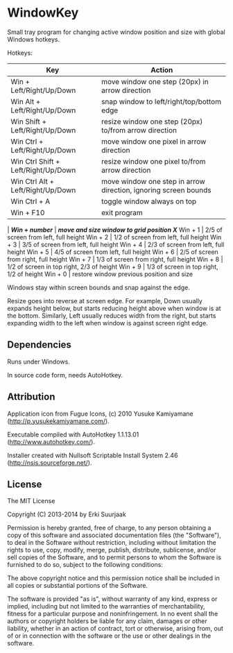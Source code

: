 WindowKey
=========

Small tray program for changing active window position and size with global
Windows hotkeys.


Hotkeys:

Key                                 | Action
----------------------------------- | -----------------------------------------
Win            + Left/Right/Up/Down | move window one step (20px) in arrow direction
Win Alt        + Left/Right/Up/Down | snap window to left/right/top/bottom edge
Win Shift      + Left/Right/Up/Down | resize window one step (20px) to/from arrow direction
Win Ctrl       + Left/Right/Up/Down | move window one pixel in arrow direction
Win Ctrl Shift + Left/Right/Up/Down | resize window one pixel to/from arrow direction
Win Ctrl Alt   + Left/Right/Up/Down | move window one step in arrow direction, ignoring screen bounds
Win Ctrl       + A                  | toggle window always on top
Win            + F10                | exit program
 | 
***Win         + number***          | ***move and size window to grid position X***
Win            + 1                  | 2/5 of screen from left, full height
Win            + 2                  | 1/2 of screen from left, full height
Win            + 3                  | 3/5 of screen from left, full height
Win            + 4                  | 2/3 of screen from left, full height
Win            + 5                  | 4/5 of screen from left, full height
Win            + 6                  | 2/5 of screen from right, full height
Win            + 7                  | 1/3 of screen from right, full height
Win            + 8                  | 1/2 of screen in top right, 2/3 of height
Win            + 9                  | 1/3 of screen in top right, 1/2 of height
Win            + 0                  | restore window previous position and size

Windows stay within screen bounds and snap against the edge.

Resize goes into reverse at screen edge. For example, Down usually expands
height below, but starts reducing height above when window is at the bottom.
Similarly, Left usually reduces width from the right, but starts expanding
width to the left when window is against screen right edge.


Dependencies
------------

Runs under Windows.

In source code form, needs AutoHotkey.


Attribution
-----------

Application icon from Fugue Icons, (c) 2010 Yusuke Kamiyamane
(http://p.yusukekamiyamane.com/).

Executable compiled with AutoHotkey 1.1.13.01 (http://www.autohotkey.com/).

Installer created with Nullsoft Scriptable Install System 2.46
(http://nsis.sourceforge.net/).



License
-------

The MIT License

Copyright (C) 2013-2014 by Erki Suurjaak

Permission is hereby granted, free of charge, to any person obtaining a copy
of this software and associated documentation files (the "Software"), to deal
in the Software without restriction, including without limitation the rights
to use, copy, modify, merge, publish, distribute, sublicense, and/or sell
copies of the Software, and to permit persons to whom the Software is
furnished to do so, subject to the following conditions:

The above copyright notice and this permission notice shall be included in
all copies or substantial portions of the Software.

The software is provided "as is", without warranty of any kind, express or
implied, including but not limited to the warranties of merchantability,
fitness for a particular purpose and noninfringement. In no event shall the
authors or copyright holders be liable for any claim, damages or other
liability, whether in an action of contract, tort or otherwise, arising from,
out of or in connection with the software or the use or other dealings in
the software.
